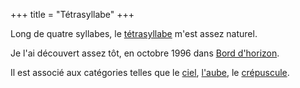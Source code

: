 +++
title = "Tétrasyllabe"
+++

Long de quatre syllabes, le [tétrasyllabe](https://fr.wikipedia.org/wiki/T%C3%A9trasyllabe) m'est assez naturel.

Je l'ai découvert assez tôt, en octobre 1996 dans [Bord d'horizon](../../seasons/2_deuxieme_saison/bord_d_horizon).

Il est associé aux catégories telles que le [ciel](/categories/ciel), [l'aube](/categories/aube), le [crépuscule](/categories/crépuscule).
